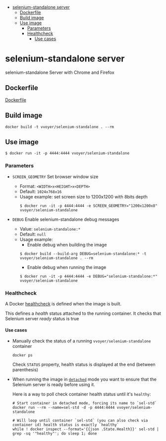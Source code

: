<!-- START doctoc generated TOC please keep comment here to allow auto update -->
<!-- DON'T EDIT THIS SECTION, INSTEAD RE-RUN doctoc TO UPDATE -->

- [selenium-standalone server](#selenium-standalone-server)
  - [Dockerfile](#dockerfile)
  - [Build image](#build-image)
  - [Use image](#use-image)
    - [Parameters](#parameters)
    - [Healthcheck](#healthcheck)
      - [Use cases](#use-cases)

<!-- END doctoc generated TOC please keep comment here to allow auto update -->

# selenium-standalone server

selenium-standalone Server with Chrome and Firefox

## Dockerfile

[Dockerfile](./Dockerfile)

## Build image

```
docker build -t vvoyer/selenium-standalone . --rm
```

## Use image

```
$ docker run -it -p 4444:4444 vvoyer/selenium-standalone
```

### Parameters

* `SCREEN_GEOMETRY` Set browser window size
  * Format: `<WIDTH>x<HEIGHT>x<DEPTH>`
  * Default: `1024x768x16`
  * Usage example: set screen size to 1200x1200 with 8bits depth
    ```
    $ docker run -it -p 4444:4444 -e SCREEN_GEOMETRY="1200x1200x8" vvoyer/selenium-standalone
    ```

* `DEBUG` Enable selenium-standalone debug messages
  * Value: `selenium-standalone:*`
  * Default: `null`
  * Usage example: 
    * Enable debug when building the image
    ```
    $ docker build --build-arg DEBUG=selenium-standalone:* -t vvoyer/selenium-standalone . --rm
    ```
    * Enable debug when running the image
    ```
    $ docker run -it -p 4444:4444 -e DEBUG="selenium-standalone:*" vvoyer/selenium-standalone
    ```

### Healthcheck

A Docker [healthcheck](https://docs.docker.com/engine/reference/builder/#healthcheck) is defined when the image is built. 

This defines a _health_ status attached to the running container. It checks that Selenium server _ready_ status is true

#### Use cases

* Manually check the status of a running `vvoyer/selenium-standalone` container

  ```
  docker ps
  ```

  Check `STATUS` property, health status is displayed at the end (between parenthesis)

* When running the image in [`detached`](https://docs.docker.com/engine/reference/run/#detached--d) mode you want to      ensure that the Selenium server is ready before using it.

  Here is a way to poll check container health status until it's `healthy`:

  ```
  # Start container in detached mode, forcing its name to `sel-std`
  docker run --rm --name=sel-std -d -p 4444:4444 vvoyer/selenium-standalone

  # Will loop until container `sel-std` (you can also check via container id) health status is exactly `healthy`
  while ! docker inspect --format='{{json .State.Health}}' sel-std | grep -sq '"healthy"'; do sleep 1; done
  ```
